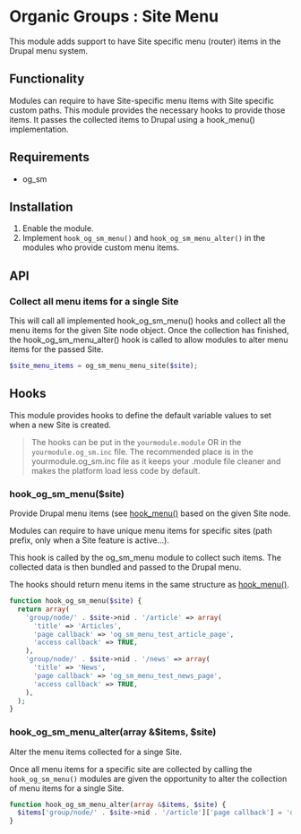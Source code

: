 # Organic Groups : Site Menu
This module adds support to have Site specific menu (router) items in the 
Drupal menu system.




## Functionality
Modules can require to have Site-specific menu items with Site specific 
custom paths. This module provides the necessary hooks to provide those items.
It passes the collected items to Drupal using a hook_menu() implementation.



## Requirements
* og_sm




## Installation
1. Enable the module.
2. Implement `hook_og_sm_menu()` and `hook_og_sm_menu_alter()` in the modules 
   who provide custom menu items.




## API
### Collect all menu items for a single Site
This will call all implemented hook_og_sm_menu() hooks and collect all the 
menu items for the given Site node object.
Once the collection has finished, the hook_og_sm_menu_alter() hook is called
to allow modules to alter menu items for the passed Site.

```php
$site_menu_items = og_sm_menu_menu_site($site);
```



## Hooks
This module provides hooks to define the default variable values to set when a
new Site is created.

> The hooks can be put in the `yourmodule.module` OR in the
> `yourmodule.og_sm.inc` file.
> The recommended place is in the yourmodule.og_sm.inc file as it keeps your
> .module file cleaner and makes the platform load less code by default.


### hook_og_sm_menu($site)
Provide Drupal menu items (see [hook_menu()][link-hook-menu] based on the 
given Site node.

Modules can require to have unique menu items for specific sites (path prefix,
only when a Site feature is active...).

This hook is called by the og_sm_menu module to collect such items. The
collected data is then bundled and passed to the Drupal menu.

The hooks should return menu items in the same structure as 
[hook_menu()][link-hook-menu].

```php
function hook_og_sm_menu($site) {
  return array(
    'group/node/' . $site->nid . '/article' => array(
      'title' => 'Articles',
      'page callback' => 'og_sm_menu_test_article_page',
      'access callback' => TRUE,
    ),
    'group/node/' . $site->nid . '/news' => array(
      'title' => 'News',
      'page callback' => 'og_sm_menu_test_news_page',
      'access callback' => TRUE,
    ),
  );
}
```


### hook_og_sm_menu_alter(array &$items, $site)
Alter the menu items collected for a singe Site.

Once all menu items for a specific site are collected by calling the 
`hook_og_sm_menu()` modules are given the opportunity to alter the collection
of menu items for a single Site.

```php
function hook_og_sm_menu_alter(array &$items, $site) {
  $items['group/node/' . $site->nid . '/article']['page callback'] = 'og_sm_menu_test_article_page_altered';
}
```




[link-hook-menu]: https://api.drupal.org/api/drupal/modules%21system%21system.api.php/function/hook_menu/7.x
